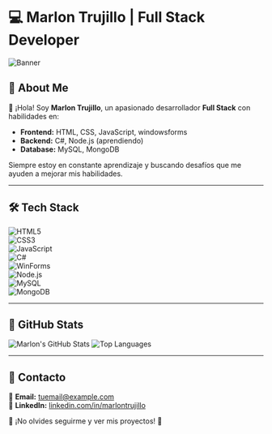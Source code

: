 # 💻 Marlon Trujillo | Full Stack Developer  

![Banner](https://source.unsplash.com/1600x400/?technology,coding)

## 🚀 About Me  
👋 ¡Hola! Soy **Marlon Trujillo**, un apasionado desarrollador **Full Stack** con habilidades en:  
- **Frontend:** HTML, CSS, JavaScript, windowsforms  
- **Backend:** C#, Node.js (aprendiendo)  
- **Database:** MySQL, MongoDB  

Siempre estoy en constante aprendizaje y buscando desafíos que me ayuden a mejorar mis habilidades.  

---

## 🛠 Tech Stack  
![HTML5](https://img.shields.io/badge/HTML5-%23E34F26.svg?style=for-the-badge&logo=html5&logoColor=white)  
![CSS3](https://img.shields.io/badge/CSS3-%231572B6.svg?style=for-the-badge&logo=css3&logoColor=white)  
![JavaScript](https://img.shields.io/badge/JavaScript-%23F7DF1E.svg?style=for-the-badge&logo=javascript&logoColor=black)  
![C#](https://img.shields.io/badge/C%23-%23239120.svg?style=for-the-badge&logo=csharp&logoColor=white)  
![WinForms](https://img.shields.io/badge/WinForms-%230078D6.svg?style=for-the-badge&logo=windows&logoColor=white)  
![Node.js](https://img.shields.io/badge/Node.js-%23339933.svg?style=for-the-badge&logo=node.js&logoColor=white)  
![MySQL](https://img.shields.io/badge/MySQL-%234479A1.svg?style=for-the-badge&logo=mysql&logoColor=white)  
![MongoDB](https://img.shields.io/badge/MongoDB-%2347A248.svg?style=for-the-badge&logo=mongodb&logoColor=white)  

---

## 💊 GitHub Stats  
![Marlon's GitHub Stats](https://github-readme-stats.vercel.app/api?username=marlontrujillo&show_icons=true&theme=radical&cache_seconds=1)
![Top Languages](https://github-readme-stats.vercel.app/api/top-langs/?username=marlontrujillo&layout=compact&theme=radical)  

---

## 🔗 Contacto  
📧 **Email:** [tuemail@example.com](mailto:tj.marlon0605@gmail.com)  
🌛 **LinkedIn:** [linkedin.com/in/marlontrujillo](www.linkedin.com/in/marlon-trujillo-5b661734a)  

🌟 ¡No olvides seguirme y ver mis proyectos! 🚀
